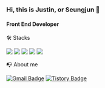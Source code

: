 ### Hi, this is Justin, or Seungjun 👋
#### Front End Developer

🛠️ Stacks

<img src="https://img.shields.io/badge/Python-3766AB?style=flat-square&logo=python&logoColor=white"/> <img src="https://img.shields.io/badge/JavaScript-F7DF1E?style=flat-square&logo=JavaScript&logoColor=white"/> <img src="https://img.shields.io/badge/React-61DAFB?style=flat-square&logo=React&logoColor=white"/> <img src="https://img.shields.io/badge/HTML5-E34F26?style=flat-square&logo=HTML5&logoColor=white"/> <img src="https://img.shields.io/badge/CSS3-1572B6?style=flat-square&logo=CSS3&logoColor=white"/> 



📭 About me

[![Gmail Badge](https://img.shields.io/badge/Gmail-D14836?style=flat&logo=Gmail&logoColor=white)](mailto:tmdeksdl@gmail.com) [![Tistory Badge](https://img.shields.io/badge/Tech%20Blog-555263?style=flat&logoColor=white)](https://lemonjade.tistory.com/)
